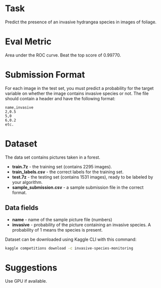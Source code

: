 # Task

Predict the presence of an invasive hydrangea species in images of foliage.

# Eval Metric

Area under the ROC curve. Beat the top score of 0.99770.

# Submission Format

For each image in the test set, you must predict a probability for the target variable on whether the image contains invasive species or not. The file should contain a header and have the following format:

```
name,invasive
2,0.5
5,0
6,0.2
etc.
```

# Dataset

The data set contains pictures taken in a forest.

- **train.7z** - the training set (contains 2295 images).
- **train_labels.csv** - the correct labels for the training set.
- **test.7z** - the testing set (contains 1531 images), ready to be labeled by your algorithm.
- **sample_submission.csv** - a sample submission file in the correct format.

## Data fields

- **name** - name of the sample picture file (numbers)
- **invasive** - probability of the picture containing an invasive species. A probability of 1 means the species is present.

Dataset can be downloaded using Kaggle CLI with this command:
```bash
kaggle competitions download -c invasive-species-monitoring
```

# Suggestions
Use GPU if available.